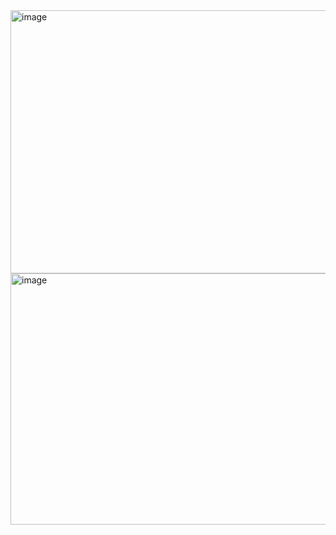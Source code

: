 <img width="698" height="421" alt="image" src="https://github.com/user-attachments/assets/a3f4455a-1721-4060-94b9-41633bb6b32e" />
<img width="632" height="402" alt="image" src="https://github.com/user-attachments/assets/c471fc8b-5042-4b8b-adc7-f351e7d57fed" />



